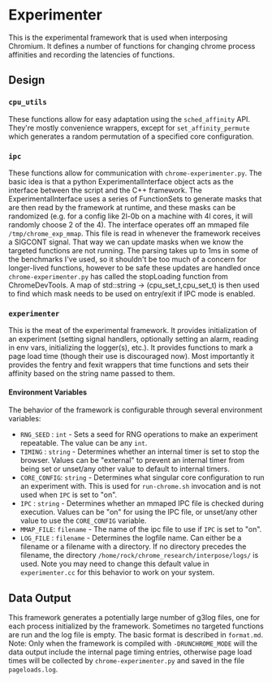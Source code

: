 # Experimenter
This is the experimental framework that is used when interposing Chromium. It defines a number of functions for changing chrome process affinities and recording the latencies of functions.

## Design
### `cpu_utils`
These functions allow for easy adaptation using the `sched_affinity` API. They're mostly convenience wrappers, except for `set_affinity_permute` which generates a random permutation of a specified core configuration.
### `ipc`
These functions allow for communication with `chrome-experimenter.py`. The basic idea is that a python ExperimentalInterface object acts as the interface between the script and the C++ framework. The ExperimentalInterface uses a series of FunctionSets to generate masks that are then read by the framework at runtime, and these masks can be randomized (e.g. for a config like 2l-0b on a machine with 4l cores, it will randomly choose 2 of the 4). The interface operates off an mmaped file `/tmp/chrome_exp_mmap`. This file is read in whenever the framework receives a SIGCONT signal. That way we can update masks when we know the targeted functions are not running. The parsing takes up to 1ms in some of the benchmarks I've used, so it shouldn't be too much of a concern for longer-lived functions, however to be safe these updates are handled once `chrome-experimenter.py` has called the stopLoading function from ChromeDevTools. A map of std::string -> (cpu\_set\_t,cpu\_set\_t) is then used to find which mask needs to be used on entry/exit if IPC mode is enabled.

### `experimenter`
This is the meat of the experimental framework. It provides initialization of an experiment (setting signal handlers, optionally setting an alarm, reading in env vars, initializing the logger(s), etc.). It provides functions to mark a page load time (though their use is discouraged now). Most importantly it provides the fentry and fexit wrappers that time functions and sets their affinity based on the string name passed to them.

#### Environment Variables
The behavior of the framework is configurable through several environment variables:
- `RNG_SEED` : `int` - Sets a seed for RNG operations to make an experiment repeatable. The value can be any `int`.
- `TIMING` : `string` - Determines whether an internal timer is set to stop the browser. Values can be "external" to prevent an internal timer from being set or unset/any other value to default to internal timers.
- `CORE_CONFIG`: `string` - Determines what singular core configuration to run an experiment with. This is used for `run-chrome.sh` invocation and is not used when `IPC` is set to "on".
- `IPC` : `string` - Determines whether an mmaped IPC file is checked during execution. Values can be "on" for using the IPC file, or unset/any other value to use the `CORE_CONFIG` variable.
- `MMAP_FILE`: `filename` - The name of the ipc file to use if `IPC` is set to "on".
- `LOG_FILE` : `filename` - Determines the logfile name. Can either be a filename or a filename with a directory. If no directory precedes the filename, the directory `/home/rock/chrome_research/interpose/logs/` is used. Note you may need to change this default value in `experimenter.cc` for this behavior to work on your system.

## Data Output
This framework generates a potentially large number of g3log files, one for each process initialized by the framework. Sometimes no targeted functions are run and the log file is empty. The basic format is described in `format.md`. Note: Only when the framework is compiled with `-DRUNCHROME_MODE` will the data output include the internal page timing entries, otherwise page load times will be collected by `chrome-experimenter.py` and saved in the file `pageloads.log`.
